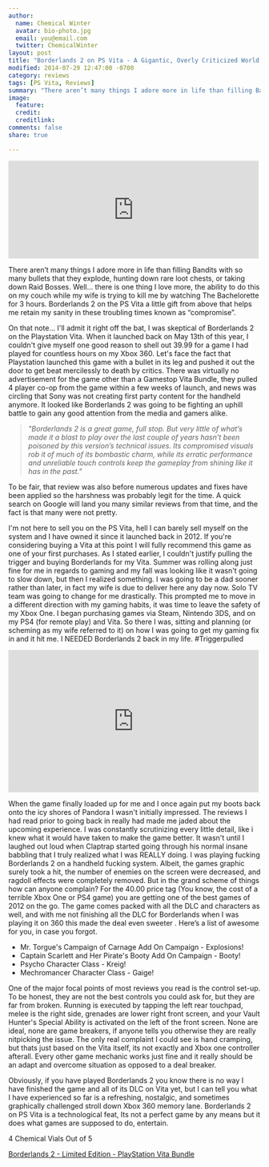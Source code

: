 ```yaml
---
author:
  name: Chemical Winter
  avatar: bio-photo.jpg
  email: you@email.com
  twitter: ChemicalWinter
layout: post
title: "Borderlands 2 on PS Vita - A Gigantic, Overly Criticized World "
modified: 2014-07-29 12:47:00 -0700
category: reviews
tags: [PS Vita, Reviews]
summary: "There aren’t many things I adore more in life than filling Bandits with so many bullets that they explode, hunting down rare loot chests, or taking down Raid Bosses.  Well... there is one thing I love more,  the ability to do this on my couch while my wife is trying to kill me by watching The Bachelorette for 3 hours.  Borderlands 2 on the PS Vita a little gift from above that helps me retain my sanity in these troubling times known as 'compromise'."
image:
  feature: 
  credit: 
  creditlink: 
comments: false
share: true

---
```


<iframe src="https://www.flickr.com/photos/126304189@N08/14591071767/player/e9f541e6b7" height="195" width="500"  frameborder="0" allowfullscreen webkitallowfullscreen mozallowfullscreen oallowfullscreen msallowfullscreen></iframe>

There aren’t many things I adore more in life than filling Bandits with so many bullets that they explode, hunting down rare loot chests, or taking down Raid Bosses.  Well... there is one thing I love more,  the ability to do this on my couch while my wife is trying to kill me by watching The Bachelorette for 3 hours.  Borderlands 2 on the PS Vita a little gift from above that helps me retain my sanity in these troubling times known as “compromise”.

On that note… I'll admit it right off the bat, I was skeptical of Borderlands 2 on the Playstation Vita.  When it launched back on May 13th of this year, I couldn't give myself one good reason to shell out 39.99 for a game I had played for countless hours on my Xbox 360.  Let's face the fact that Playstation launched this game with a bullet in its leg and pushed it out the door to get beat mercilessly to death by critics.  There was virtually no advertisement for the game other than a Gamestop Vita Bundle, they pulled 4 player co-op from the game within a few weeks of launch, and news was circling that Sony was not creating first party content for the handheld anymore.  It looked like Borderlands 2 was going to be fighting an uphill battle to gain any good attention from the media and gamers alike.

> *"Borderlands 2 is a great game, full stop. But very little of what’s made it a blast to play over the last couple of years hasn’t been poisoned by this version’s technical issues. Its compromised visuals rob it of much of its bombastic charm, while its erratic performance and unreliable touch controls keep the gameplay from shining like it has in the past."*

To be fair, that review was also before numerous updates and fixes have been applied so the harshness was probably legit for the time.  A quick search on Google will land you many similar reviews from that time, and the fact is that many were not pretty. 

I'm not here to sell you on the PS Vita, hell I can barely sell myself on the system and I have owned it since it launched back in 2012. If you're considering buying a Vita at this point I will fully recommend this game as one of your first purchases.  As I stated earlier, I couldn't justify pulling the trigger and buying Borderlands for my Vita.  Summer was rolling along just fine for me in regards to gaming and my fall was looking like it wasn't going to slow down, but then I realized something.  I was going to be a dad sooner rather than later, in fact my wife is due to deliver here any day now.  Solo TV team was going to change for me drastically.  This prompted me to move in a different direction with my gaming habits, it was time to leave the safety of my Xbox One.  I began purchasing games via Steam, Nintendo 3DS, and on my PS4 (for remote play) and Vita. So there I was, sitting and planning (or scheming as my wife referred to it) on how I was going to get my gaming fix in and it hit me. I NEEDED Borderlands 2 back in my life. #Triggerpulled

<iframe src="https://www.flickr.com/photos/126304189@N08/14754561346/player/8a615cc468" height="284" width="500"  frameborder="0" allowfullscreen webkitallowfullscreen mozallowfullscreen oallowfullscreen msallowfullscreen></iframe>

When the game finally loaded up for me and I once again put my boots back onto the icy shores of Pandora I wasn't initially impressed.  The reviews I had read prior to going back in really had made me jaded about the upcoming experience. I was constantly scrutinizing every little detail, like i knew what it would have taken to make the game better.  It wasn't until I laughed out loud when Claptrap started going through his normal insane babbling that I truly realized what I was REALLY doing.  I was playing fucking Borderlands 2 on a handheld fucking system.  Albeit, the games graphic surely took a hit, the number of enemies on the screen were decreased, and ragdoll effects were completely removed.  But in the grand scheme of things how can anyone complain?  For the 40.00 price tag (You know, the cost of a terrible Xbox One or PS4 game) you are getting one of the best games of 2012 on the go.  The game comes packed with all the DLC and characters as well, and with me not finishing all the DLC for Borderlands when I was playing it on 360 this made the deal even sweeter .  Here’s a list of awesome for you, in case you forgot.

*	Mr. Torgue's Campaign of Carnage Add On Campaign - Explosions!
*	Captain Scarlett and Her Pirate's Booty Add On Campaign - Booty!
*	Psycho Character Class - Kreig!
*	Mechromancer Character Class - Gaige!

One of the major focal points of most reviews you read is the control set-up.  To be honest, they are not the best controls you could ask for, but they are far from broken.  Running is executed by tapping the left rear touchpad, melee is the right side, grenades are lower right front screen, and your Vault Hunter's Special Ability is activated on the left of the front screen. None are ideal, none are game breakers, if anyone tells you otherwise they are really nitpicking the issue. The only real complaint I could see is hand cramping, but thats just based on the Vita itself, its not exactly and Xbox one controller afterall.  Every other game mechanic works just fine and it really should be an adapt and overcome situation as opposed to a deal breaker. 
 
Obviously, if you have played Borderlands 2 you know there is no way I have finished the game and all of its DLC on Vita yet, but I can tell you what I have experienced so far is a refreshing, nostalgic, and sometimes graphically challenged stroll down Xbox 360 memory lane.  Borderlands 2 on PS Vita is a technological feat, Its not a perfect game by any means but it does what games are supposed to do, entertain. 

4 Chemical Vials Out of 5 


<a href="http://www.amazon.com/gp/product/B00HLT0YT0/ref=as_li_tl?ie=UTF8&camp=1789&creative=9325&creativeASIN=B00HLT0YT0&linkCode=as2&tag=dadgam-20&linkId=NRZJARDTA5GLMPID">Borderlands 2 - Limited Edition - PlayStation Vita Bundle</a><img src="http://ir-na.amazon-adsystem.com/e/ir?t=dadgam-20&l=as2&o=1&a=B00HLT0YT0" width="1" height="1" border="0" alt="" style="border:none !important; margin:0px !important;" />

